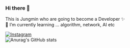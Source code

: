 ### Hi there 👋 
This is Jungmin who are going to become a Developer ✨ </br>
🌱 I’m currently learning ... algorithm, network, AI etc
<!--
**jungmiinn/jungmiinn** is a ✨ _special_ ✨ repository because its `README.md` (this file) appears on your GitHub profile.

Here are some ideas to get you started:

- 🔭 I’m currently working on ... actually I am still a student.
- 🌱 I’m currently learning ... algorithm, network, AI etc
- 👯 I’m looking to collaborate on ... any
- 🤔 I’m looking for help with ...
- 💬 Ask me about ...
- 📫 How to reach me: ...
- 😄 Pronouns: ...
- ⚡ Fun fact: ...
-->

<a href = "https://www.instagram.com/jxngrnin/"> <img alt="Instagram" src ="https://img.shields.io/badge/Instagram-E4405F.svg?&style=for-the-badge&logo=Instagram&logoColor=white"/></a>
</br>
![Anurag's GitHub stats](https://github-readme-stats.vercel.app/api?username=jungmiinn&show_icons=true&theme=radical)
